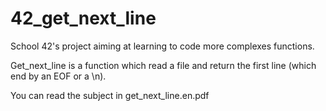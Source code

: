# 42_get_next_line

School 42's project aiming at learning to code more complexes functions.

Get_next_line is a function which read a file and return the first line (which end by an EOF or a \n).

You can read the subject in get_next_line.en.pdf
